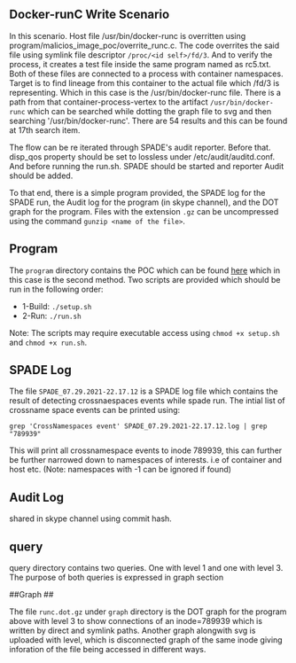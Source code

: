 ## Docker-runC Write Scenario ##

In this scenario. Host file /usr/bin/docker-runc is overritten using program/malicios_image_poc/overrite_runc.c. The code overrites the said file using symlink file descriptor `/proc/<id self>/fd/3`. And to verify the process, it creates a test file inside the same program named as rc5.txt. Both of these files are connected to a process with container namespaces. Target is to find lineage from this container to the actual file which /fd/3 is representing. Which in this case is the /usr/bin/docker-runc file. There is a path from that container-process-vertex to the artifact `/usr/bin/docker-runc` which can be searched while dotting the graph file to svg and then searching '/usr/bin/docker-runc'. There are 54 results and this can be found at 17th search item. 

The flow can be re iterated through SPADE's audit reporter. Before that. disp_qos property should be set to lossless under /etc/audit/auditd.conf. And before running the run.sh. SPADE should be started and reporter Audit should be added. 

To that end, there is a simple program provided, the SPADE log for the SPADE run, the Audit log for the program (in skype channel), and the DOT graph for the program. Files with the extension `.gz` can be uncompressed using the command `gunzip <name of the file>`.

## Program ##

The `program` directory contains the POC which can be found [here](https://github.com/twistlock/RunC-CVE-2019-5736) which in this case is the second method. Two scripts are provided which should be run in the following order:

* 1-Build: `./setup.sh`
* 2-Run: `./run.sh`

Note: The scripts may require executable access using `chmod +x setup.sh` and `chmod +x run.sh`.

## SPADE Log ##

The file `SPADE_07.29.2021-22.17.12` is a SPADE log file which contains the result of detecting crossnaespaces events while spade run. The intial list of crossname space events can be printed using:

`grep 'CrossNamespaces event' SPADE_07.29.2021-22.17.12.log | grep "789939"`

This will print all crossnamespace events to inode 789939, this can further be further narrowed down to namespaces of interests. i.e of container and host etc. (Note: namespaces with -1 can be ignored if found)
## Audit Log ##

shared in skype channel using commit hash. 
## query ##
query directory contains two queries. One with level 1 and one with level 3. The purpose of both queries is expressed in graph section

##Graph ##

The file `runc.dot.gz` under `graph` directory is the DOT graph for the program above with level 3 to show connections of an inode=789939 which is written by direct and symlink paths. Another graph alongwith svg is uploaded with level, which is disconnected graph of the same inode giving inforation of the file being accessed in different ways.

